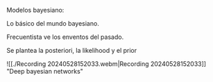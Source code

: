 Modelos bayesiano:

Lo básico del mundo bayesiano.

Frecuentista ve los enventos del pasado.

 Se plantea la posteriori, la likelihood y el prior


![[./Recording 20240528152033.webm|Recording 20240528152033]]
"Deep bayesian networks"

